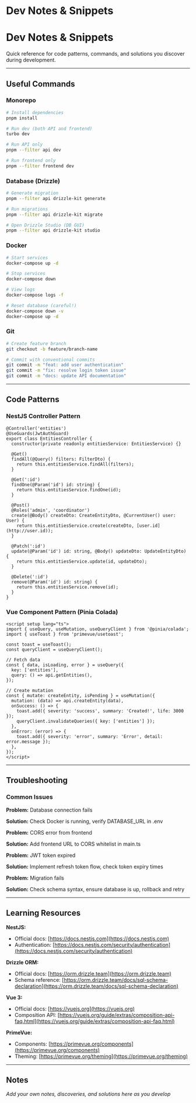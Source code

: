 # Dev Notes & Snippets

# Dev Notes & Snippets

Quick reference for code patterns, commands, and solutions you discover during development.

---

## Useful Commands

### Monorepo

```bash
# Install dependencies
pnpm install

# Run dev (both API and frontend)
turbo dev

# Run API only
pnpm --filter api dev

# Run frontend only
pnpm --filter frontend dev
```

### Database (Drizzle)

```bash
# Generate migration
pnpm --filter api drizzle-kit generate

# Run migrations
pnpm --filter api drizzle-kit migrate

# Open Drizzle Studio (DB GUI)
pnpm --filter api drizzle-kit studio
```

### Docker

```bash
# Start services
docker-compose up -d

# Stop services
docker-compose down

# View logs
docker-compose logs -f

# Reset database (careful!)
docker-compose down -v
docker-compose up -d
```

### Git

```bash
# Create feature branch
git checkout -b feature/branch-name

# Commit with conventional commits
git commit -m "feat: add user authentication"
git commit -m "fix: resolve login token issue"
git commit -m "docs: update API documentation"
```

---

## Code Patterns

### NestJS Controller Pattern

```tsx
@Controller('entities')
@UseGuards(JwtAuthGuard)
export class EntitiesController {
  constructor(private readonly entitiesService: EntitiesService) {}

  @Get()
  findAll(@Query() filters: FilterDto) {
    return this.entitiesService.findAll(filters);
  }

  @Get(':id')
  findOne(@Param('id') id: string) {
    return this.entitiesService.findOne(id);
  }

  @Post()
  @Roles('admin', 'coordinator')
  create(@Body() createDto: CreateEntityDto, @CurrentUser() user: User) {
    return this.entitiesService.create(createDto, [user.id](http://user.id));
  }

  @Patch(':id')
  update(@Param('id') id: string, @Body() updateDto: UpdateEntityDto) {
    return this.entitiesService.update(id, updateDto);
  }

  @Delete(':id')
  remove(@Param('id') id: string) {
    return this.entitiesService.remove(id);
  }
}
```

### Vue Component Pattern (Pinia Colada)

```
<script setup lang="ts">
import { useQuery, useMutation, useQueryClient } from '@pinia/colada';
import { useToast } from 'primevue/usetoast';

const toast = useToast();
const queryClient = useQueryClient();

// Fetch data
const { data, isLoading, error } = useQuery({
  key: ['entities'],
  query: () => api.getEntities(),
});

// Create mutation
const { mutate: createEntity, isPending } = useMutation({
  mutation: (data) => api.createEntity(data),
  onSuccess: () => {
    toast.add({ severity: 'success', summary: 'Created!', life: 3000 });
    queryClient.invalidateQueries({ key: ['entities'] });
  },
  onError: (error) => {
    toast.add({ severity: 'error', summary: 'Error', detail: error.message });
  },
});
</script>
```

---

## Troubleshooting

### Common Issues

**Problem:** Database connection fails

**Solution:** Check Docker is running, verify DATABASE_URL in .env

**Problem:** CORS error from frontend

**Solution:** Add frontend URL to CORS whitelist in main.ts

**Problem:** JWT token expired

**Solution:** Implement refresh token flow, check token expiry times

**Problem:** Migration fails

**Solution:** Check schema syntax, ensure database is up, rollback and retry

---

## Learning Resources

**NestJS:**

- Official docs: [https://docs.nestjs.com](https://docs.nestjs.com)
- Authentication: [https://docs.nestjs.com/security/authentication](https://docs.nestjs.com/security/authentication)

**Drizzle ORM:**

- Official docs: [https://orm.drizzle.team](https://orm.drizzle.team)
- Schema reference: [https://orm.drizzle.team/docs/sql-schema-declaration](https://orm.drizzle.team/docs/sql-schema-declaration)

**Vue 3:**

- Official docs: [https://vuejs.org](https://vuejs.org)
- Composition API: [https://vuejs.org/guide/extras/composition-api-faq.html](https://vuejs.org/guide/extras/composition-api-faq.html)

**PrimeVue:**

- Components: [https://primevue.org/components](https://primevue.org/components)
- Theming: [https://primevue.org/theming](https://primevue.org/theming)

---

## Notes

*Add your own notes, discoveries, and solutions here as you develop*